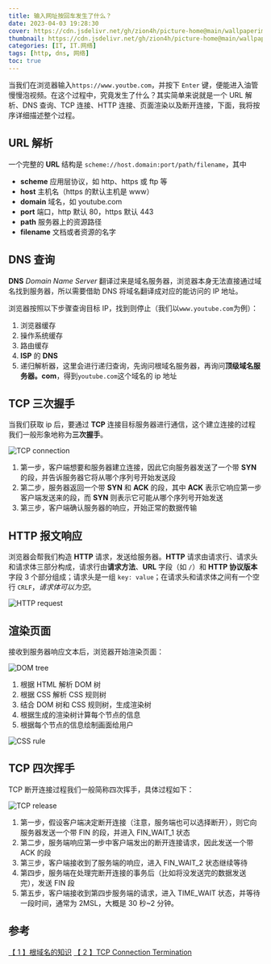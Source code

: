 ```yaml
---
title: 输入网址按回车发生了什么？
date: 2023-04-03 19:28:30
cover: https://cdn.jsdelivr.net/gh/zion4h/picture-home@main/wallpaperimg1005.jpg
thumbnail: https://cdn.jsdelivr.net/gh/zion4h/picture-home@main/wallpaperimg1005.jpg
categories: [IT, IT.网络]
tags: [http, dns, 网络]
toc: true
---
```

当我们在浏览器输入`https://www.youtbe.com`，并按下 `Enter` 键，便能进入油管慢慢泡视频。在这个过程中，究竟发生了什么？其实简单来说就是一个 URL 解析、DNS 查询、TCP 连接、HTTP 连接、页面渲染以及断开连接，下面，我将按序详细描述整个过程。
<!-- more -->

## URL 解析

一个完整的 **URL** 结构是 `scheme://host.domain:port/path/filename`，其中

- **scheme** 应用层协议，如 http、https 或 ftp 等
- **host** 主机名（https 的默认主机是 www）
- **domain** 域名，如 youtube.com
- **port** 端口，http 默认 80，https 默认 443
- **path** 服务器上的资源路径
- **filename** 文档或者资源的名字

## DNS 查询

**DNS** *Domain Name Server* 翻译过来是域名服务器，浏览器本身无法直接通过域名找到服务器，所以需要借助 DNS 将域名翻译成对应的能访问的 IP 地址。

浏览器按照以下步骤查询目标 IP，找到则停止（我们以`www.youtube.com`为例）：

1. 浏览器缓存
2. 操作系统缓存
3. 路由缓存
4. **ISP** 的 **DNS**
5. 递归解析器，这里会进行递归查询，先询问根域名服务器，再询问**顶级域名服务器。com**，得到`youtube.com`这个域名的 ip 地址

## TCP 三次握手

当我们获取 ip 后，要通过 **TCP** 连接目标服务器进行通信，这个建立连接的过程我们一般形象地称为**三次握手**。

![TCP connection](https://cdn.jsdelivr.net/gh/zion4h/picture-home@main/TCP-connection.png)

1. 第一步，客户端想要和服务器建立连接，因此它向服务器发送了一个带 **SYN** 的段，并告诉服务器它将从哪个序列号开始发送段
2. 第二步，服务器返回一个带 **SYN** 和 **ACK** 的段，其中 **ACK** 表示它响应第一步客户端发送来的段，而 **SYN** 则表示它可能从哪个序列号开始发送
3. 第三步，客户端确认服务器的响应，开始正常的数据传输

## HTTP 报文响应

浏览器会帮我们构造 **HTTP** 请求，发送给服务器。**HTTP** 请求由请求行、请求头和请求体三部分构成，请求行由**请求方法**、**URL** 字段（如 `/`）和 **HTTP 协议版本** 字段 3 个部分组成；请求头是一组 `key: value`；在请求头和请求体之间有一个空行 `CRLF`，*请求体可以为空*。

![HTTP request](https://cdn.jsdelivr.net/gh/zion4h/picture-home@main/https-request.webp)

## 渲染页面

接收到服务器响应文本后，浏览器开始渲染页面：

![DOM tree](https://cdn.jsdelivr.net/gh/zion4h/picture-home@main/1200px-DOM-model.svg.png)

1. 根据 HTML 解析 DOM 树
2. 根据 CSS 解析 CSS 规则树
3. 结合 DOM 树和 CSS 规则树，生成渲染树
4. 根据生成的渲染树计算每个节点的信息
5. 根据每个节点的信息绘制画面给用户

![CSS rule](https://cdn.jsdelivr.net/gh/zion4h/picture-home@main/css-rule.svg)

## TCP 四次挥手

TCP 断开连接过程我们一般简称四次挥手，具体过程如下：

![TCP release](https://cdn.jsdelivr.net/gh/zion4h/picture-home@main/tcp-release.png)

1. 第一步，假设客户端决定断开连接（注意，服务端也可以选择断开），则它向服务器发送一个带 FIN 的段，并进入 FIN_WAIT_1 状态
2. 第二步，服务端响应第一步中客户端发出的断开连接请求，因此发送一个带 ACK 的段
3. 第三步，客户端接收到了服务端的响应，进入 FIN_WAIT_2 状态继续等待
4. 第四步，服务端在处理完断开连接的事务后（比如将没发送完的数据发送完），发送 FIN 段
5. 第五步，客户端接收到第四步服务端的请求，进入 TIME_WAIT 状态，并等待一段时间，通常为 2MSL，大概是 30 秒~2 分钟。

## 参考

[【 1 】根域名的知识](https://www.ruanyifeng.com/blog/2018/05/root-domain.html)
[【 2 】TCP Connection Termination](https://www.geeksforgeeks.org/tcp-connection-termination/#)